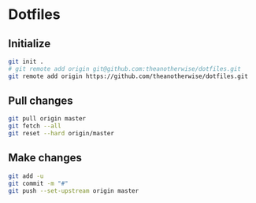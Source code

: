 # Dotfiles

## Initialize
```bash
git init .
# git remote add origin git@github.com:theanotherwise/dotfiles.git
git remote add origin https://github.com/theanotherwise/dotfiles.git
```

## Pull changes
```bash
git pull origin master
git fetch --all
git reset --hard origin/master
```

## Make changes
```bash
git add -u
git commit -m "#"
git push --set-upstream origin master
```
